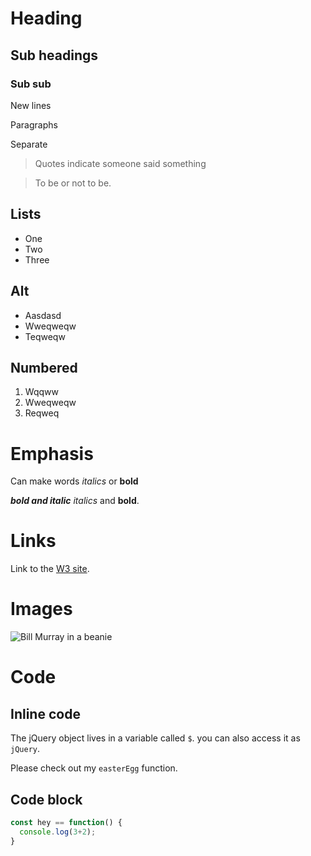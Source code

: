 # Heading

## Sub headings

### Sub sub



New lines

Paragraphs

Separate


> Quotes indicate someone said something

> To be or not to be.

## Lists
* One
* Two
* Three

## Alt
- Aasdasd
- Wweqweqw
- Teqweqw

## Numbered
1. Wqqww
2. Wweqweqw
3. Reqweq

# Emphasis

Can make words *italics* or **bold**

***bold and italic***
_italics_ and __bold__.

# Links

Link to the [W3 site](www.w3c.org).

# Images

![Bill Murray in a beanie](http://www.fillmurray.com/120/220)

# Code
## Inline code

The jQuery object lives in a variable called `$`. you can also access it as `jQuery`.

Please check out my `easterEgg` function.

## Code block
```javascript
const hey == function() {
  console.log(3+2);
}
```
